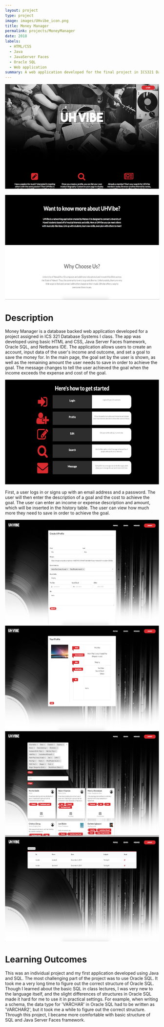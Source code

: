 ```yaml
---
layout: project
type: project
image: images/UHvibe_icon.png
title: Money Manager
permalink: projects/MoneyManager
date: 2018
labels:
  - HTML/CSS
  - Java
  - JavaServer Faces
  - Oracle SQL
  - Web application
summary: A web application developed for the final project in ICS321 Database Systems I class. 
---
```



  <center><img class="ui image" src="../images/UHvibe_Home.png"></center>
  
  <Br>
 
  
 <div align="middle"><img src="../images/UHvibe_About.png"></div>


<h1>Description</h1>
<p>
Money Manager is a database backed web application developed for a project assigned in ICS 321 Database Systems I class. 
The app was developed using basic HTML and CSS, Java Server Faces framework, Oracle SQL, and Netbeans IDE. 
The application allows users to create an account, input data of the user's income and outcome, and set a goal to save the money for. 
In the main page, the goal set by the user is shown, as well as the remaining amount the user needs to save in order to achieve the goal. 
The message changes to tell the user achieved the goal when the income exceeds the expense and cost of the goal.
</p>

<div align="middle"><img src="../images/UHvibe_Steps.png"></div>

<p>
First, a user logs in or signs up with an email address and a password. 
The user will then enter the description of a goal and the cost to achieve the goal.
The user can enter an income or expense description and amount, which will be inserted in the history table.
The user can view how much more they need to save in order to achieve the goal. 
</p>

<div align="middle"><img src="../images/UHvibe_CreateProfile.png"></div>
<div align="middle"><img src="../images/UHvibe_Profile.png"></div>
<div align="middle"><img src="../images/UHvibe_Search.png"></div>
<div align="middle"><img src="../images/UHvibe_Message.png"></div>


<h1>Learning Outcomes</h1>
<p>
This was an individual project and my first application developed using Java and SQL. 
The most challenging part of the project was to use Oracle SQL. 
It took me a very long time to figure out the correct structure of Oracle SQL. 
Though I learned about the basic SQL in class lectures, I was very new to the language itself, and the slight differences of structures in Oracle SQL made it hard for me to use it in practical settings.
For example, when writing a schema, the data type for 'VARCHAR' in Oracle SQL had to be written as 'VARCHAR2', but it took me a while to figure out the correct structure. 
Through this project, I became more comfortable with basic structure of SQL and Java Server Faces framework. 
</p>
